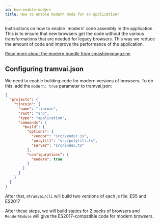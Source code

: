 ```yaml
---
id: how-enable-modern
title: How to enable modern mode for an application?
---
```


Instructions on how to enable `modern' code assembly in the application.
This is to ensure that new browsers get the code without the various transformations that are needed for legacy browsers.
This way we reduce the amount of code and improve the performance of the application.

[Read more about the modern bundle from smashingmagazine](https://www.smashingmagazine.com/2018/10/smart-bundling-legacy-code-browsers/)

## Configuring tramvai.json

We need to enable building code for modern versions of browsers.
To do this, add the `modern: true` parameter to tramvai.json:

```json
{
  "projects": {
    "tincoin": {
      "name": "tincoin",
      "root": "src",
      "type": "application",
      "commands": {
        "build": {
          "options": {
            "vendor": "src/vendor.js",
            "polyfill": "src/polyfill.ts",
            "server": "src/index.ts"
          },
          "configurations": {
            "modern": true
          }
        }
      }
    }
  }
}
```

After that, `@tramvai/cli` will build two versions of each js file: ES5 and ES2017

After these steps, we will build statics for 2 packs of browsers and `RenderModule` will give the ES2017-compatible code for modern browsers.
